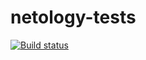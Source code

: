 # netology-tests
[![Build status](https://ci.appveyor.com/api/projects/status/i5utq0w2nh6rcwfq/branch/main?svg=true)](https://ci.appveyor.com/project/ankevich/netology-tests/branch/main)
